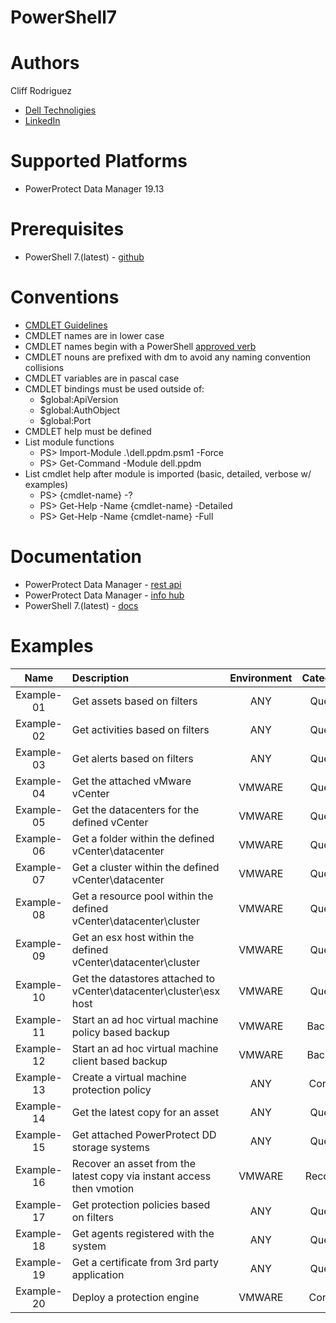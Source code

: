 # PowerShell7
# Authors
Cliff Rodriguez
  * [Dell Technoligies](https://www.dell.com/en-us)
  * [LinkedIn](https://www.linkedin.com/in/cliff-rodriguez-6673422b/)
# Supported Platforms
* PowerProtect Data Manager 19.13
# Prerequisites
* PowerShell 7.(latest) - [github](https://github.com/PowerShell/powershell/releases)
# Conventions
* [CMDLET Guidelines](https://learn.microsoft.com/en-us/powershell/scripting/developer/cmdlet/strongly-encouraged-development-guidelines?view=powershell-7.3)
* CMDLET names are in lower case
* CMDLET names begin with a PowerShell [approved verb](https://learn.microsoft.com/en-us/powershell/scripting/developer/cmdlet/approved-verbs-for-windows-powershell-commands?view=powershell-7.3)
* CMDLET nouns are prefixed with dm to avoid any naming convention collisions
* CMDLET variables are in pascal case
* CMDLET bindings must be used outside of:
  * $global:ApiVersion
  * $global:AuthObject
  * $global:Port
* CMDLET help must be defined
* List module functions
  * PS> Import-Module .\dell.ppdm.psm1 -Force
  * PS> Get-Command -Module dell.ppdm
* List cmdlet help after module is imported (basic, detailed, verbose w/ examples)
  * PS> {cmdlet-name} -?
  * PS> Get-Help -Name {cmdlet-name} -Detailed
  * PS> Get-Help -Name {cmdlet-name} -Full
# Documentation
* PowerProtect Data Manager - [rest api](https://developer.dell.com/apis/4378/versions/19.13.0/docs/introduction.md)
* PowerProtect Data Manager - [info hub](https://www.dell.com/support/kbdoc/en-us/000196987/dell-powerprotect-data-manager-info-hub-product-documents-and-information?lang=en)
* PowerShell 7.(latest) - [docs](https://learn.microsoft.com/en-us/powershell)


# Examples
| Name        | Description                                                              | Environment | Category |
|:-----------:|:-------------------------------------------------------------------------|:-----------:|:--------:|
| Example-01  | Get assets based on filters                                              | ANY         | Query    |
| Example-02  | Get activities based on filters                                          | ANY         | Query    |
| Example-03  | Get alerts based on filters                                              | ANY         | Query    |
| Example-04  | Get the attached vMware vCenter                                          | VMWARE      | Query    |
| Example-05  | Get the datacenters for the defined vCenter                              | VMWARE      | Query    |
| Example-06  | Get a folder within the defined vCenter\datacenter                       | VMWARE      | Query    |
| Example-07  | Get a cluster within the defined vCenter\datacenter                      | VMWARE      | Query    |
| Example-08  | Get a resource pool within the defined vCenter\datacenter\cluster        | VMWARE      | Query    |
| Example-09  | Get an esx host within the defined vCenter\datacenter\cluster            | VMWARE      | Query    |
| Example-10  | Get the datastores attached to vCenter\datacenter\cluster\esx host       | VMWARE      | Query    |
| Example-11  | Start an ad hoc virtual machine policy based backup                      | VMWARE      | Backup   |
| Example-12  | Start an ad hoc virtual machine client based backup                      | VMWARE      | Backup   |
| Example-13  | Create a virtual machine protection policy                               | ANY         | Config   |
| Example-14  | Get the latest copy for an asset                                         | ANY         | Query    |
| Example-15  | Get attached PowerProtect DD storage systems                             | ANY         | Query    |
| Example-16  | Recover an asset from the latest copy via instant access then vmotion    | VMWARE      | Recover  |
| Example-17  | Get protection policies based on filters                                 | ANY         | Query    |
| Example-18  | Get agents registered with the system                                    | ANY         | Query    |
| Example-19  | Get a certificate from 3rd party application                             | ANY         | Query    |
| Example-20  | Deploy a protection engine                                               | VMWARE      | Config   |